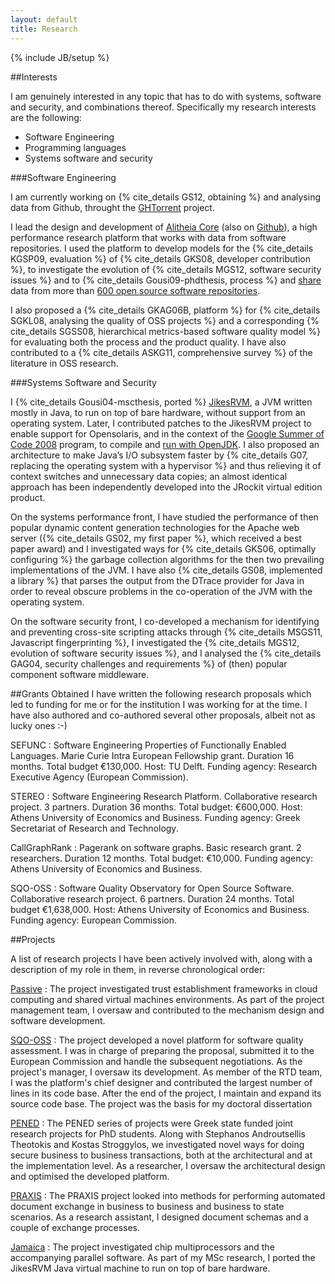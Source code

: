 ```yaml
---
layout: default
title: Research
---
```

{% include JB/setup %}

##Interests

I am genuinely interested in any topic that has to do with systems, software and security, and combinations thereof. Specifically my research interests are
the following:

* Software Engineering
* Programming languages
* Systems software and security

###Software Engineering

I am currently working on {% cite_details GS12, obtaining %}
and analysing data from Github, throught the [GHTorrent](https://github.com/gousiosg/github-mirror) project.

I lead the design and development of [Alitheia Core](http://www.sqo-oss.org)
(also on [Github](https://github.com/istlab/Alitheia-Core)),
a high performance research platform
that works with data from software repositories. I used the platform to develop models for the {% cite_details KGSP09, evaluation %} of
{% cite_details GKS08, developer contribution %}, to investigate the evolution of {% cite_details MGS12, software security issues %} and to
{% cite_details Gousi09-phdthesis, process %}
and [share](http://demo.sqo-oss.org) data from more than
[600 open source software repositories](http://ikaria.dmst.aueb.gr/repositories/).

I also proposed a
{% cite_details GKAG06B, platform %} for
{% cite_details SGKL08, analysing the quality of OSS projects %} and a
corresponding
{% cite_details SGSS08, hierarchical metrics-based software quality model %} for evaluating both the
process and the product quality. I have also contributed to a
{% cite_details ASKG11, comprehensive survey %} of the literature in OSS research.

###Systems Software and Security

I {% cite_details Gousi04-mscthesis, ported %} [JikesRVM](http://jikesrvm.org),
a JVM written mostly in Java, to run on top of bare hardware, without support
from an operating system. Later, I contributed patches to the JikesRVM project
to enable support for Opensolaris, and in the context of the [Google Summer of
Code 2008](http://code.google.com/soc/2008/jikesrvm/about.html) program, to
compile and [run with OpenJDK](http://docs.codehaus.org/display/RVM/Acknowledgments). I also proposed
an architecture to make Java’s I/O subsystem faster by
{% cite_details G07, replacing the operating system with a hypervisor %}
and thus relieving it of
context switches and unnecessary data copies; an almost identical approach has
been independently developed into the JRockit virtual edition product.

On the systems performance front, I have studied the performance of then popular
dynamic content generation technologies for the Apache web server
({% cite_details GS02, my first paper %}, which received a best paper award) and I
investigated ways for {% cite_details GKS06, optimally configuring %} the
garbage collection algorithms for the then two prevailing implementations of the
JVM. I have also {% cite_details GS08, implemented a library %}
that parses the output from the DTrace
provider for Java in order to reveal obscure problems in the co-operation of the
JVM with the operating system.

On the software security front, I co-developed a mechanism for identifying and
preventing cross-site scripting attacks through {% cite_details MSGS11, Javascript fingerprinting %},
I investigated the
{% cite_details MGS12, evolution of software security issues %}, and I analysed
the {% cite_details GAG04, security challenges and requirements %}
of (then) popular component software middleware.

##Grants Obtained
I have written the following research proposals which led to funding for
me or for the institution I was working for at the time. I have also authored
and co-authored several other proposals, albeit not as lucky ones :-)

SEFUNC
: Software Engineering Properties of Functionally Enabled
Languages. Marie Curie Intra European Fellowship grant. Duration 16 months.
Total budget &euro;130,000. Host: TU Delft. Funding agency: Research
Executive Agency (European Commission).

STEREO
: Software Engineering Research Platform.
Collaborative research project. 3 partners. Duration 36 months. Total
budget: &euro;600,000. Host: Athens University of Economics and Business. Funding agency: Greek Secretariat of Research and Technology.

CallGraphRank
: Pagerank on software graphs.  Basic research grant. 2
researchers. Duration 12 months. Total budget: &euro;10,000. Funding agency:
Athens University of Economics and Business.

SQO-OSS
: Software Quality Observatory for Open Source Software. Collaborative research project. 6 partners. Duration 24 months.
Total budget &euro;1,638,000. Host: Athens University of Economics and Business. Funding agency: European Commission.


##Projects

A list of research projects I have been actively involved with, along with a description of my role in them, in reverse chronological order:

[Passive](http://ict-passive.eu/)
: The project investigated trust establishment frameworks in cloud computing and shared virtual machines environments. As part of the project management team, I oversaw and contributed to the mechanism design and software development.

[SQO-OSS](http://www.sqo-oss.org)
: The project developed a novel platform for software quality assessment. I was in charge of preparing the proposal, submitted it to the European Commission and handle the subsequent negotiations. As the project's manager, I oversaw its development. As member of the RTD team, I was the platform's chief designer and contributed the largest number of lines in its code base. After the end of the project, I maintain and expand its source code base. The project was the basis for my doctoral dissertation

[PENED](http://istlab.dmst.aueb.gr/content/projects/p_pened_b2b.html)
: The PENED series of projects were Greek state funded joint research projects for PhD students. Along with Stephanos Androutsellis Theotokis and Kostas Stroggylos, we investigated novel ways for doing secure business to business transactions, both at the architectural and at the implementation level. As a researcher, I oversaw the architectural design and optimised the developed platform.

[PRAXIS](http://istlab.dmst.aueb.gr/content/projects/p_praxis.html)
: The PRAXIS project looked into methods for performing automated document exchange in business to business and business to state scenarios. As a research assistant, I designed document schemas and a couple of exchange processes.

[Jamaica](http://apt.cs.man.ac.uk/projects/jamaica/)
: The project investigated chip multiprocessors and the accompanying parallel software. As part of my MSc research, I ported the JikesRVM Java virtual machine to run on top of bare hardware.


